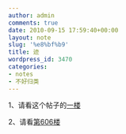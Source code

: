 ```yaml
---
author: admin
comments: true
date: 2010-09-15 17:59:40+00:00
layout: note
slug: '%e8%bf%b9'
title: 迹
wordpress_id: 3470
categories:
- notes
- 不好归类
---
```


1、请看这个帖子的[一楼](http://www.huaren.us/dispbbs.asp?boardid=331&id=770492&page=1&star=1)

2、请看[第606楼](http://www.huaren.us/dispbbs.asp?boardid=331&id=770492&page=1&star=61)


